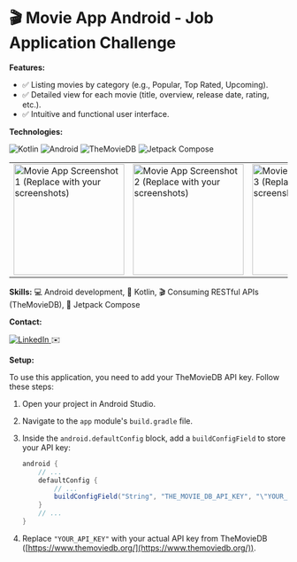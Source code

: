 # 🎬 Movie App Android - Job Application Challenge

**Features:**
* ✅ Listing movies by category (e.g., Popular, Top Rated, Upcoming).
* ✅ Detailed view for each movie (title, overview, release date, rating, etc.).
* ✅ Intuitive and functional user interface.

**Technologies:**
<p align="left">
  <img src="https://img.shields.io/badge/Kotlin-0095D5?style=for-the-badge&logo=kotlin&logoColor=white" alt="Kotlin"/>
  <img src="https://img.shields.io/badge/Android-3DDC84?style=for-the-badge&logo=android&logoColor=white" alt="Android"/>
  <img src="https://img.shields.io/badge/TheMovieDB-01D277?style=for-the-badge&logo=themoviedb&logoColor=white" alt="TheMovieDB"/>
  <img src="https://img.shields.io/badge/Jetpack_Compose-4285F4?style=for-the-badge&logo=jetpackcompose&logoColor=white" alt="Jetpack Compose"/>
</p>

<table align = "center" style = "border-collapse: collapse;">
  <tr>
    <td style = "border: none;"><img src="https://github.com/JassonRDV/movie2you_job_vacancy_test_result/blob/master/images/1.png" width="200" alt="Movie App Screenshot 1 (Replace with your screenshots)"></td>
    <td style = "border: none;"><img src="https://github.com/JassonRDV/movie2you_job_vacancy_test_result/blob/master/images/2.png" width="200" alt="Movie App Screenshot 2 (Replace with your screenshots)"></td>
    <td style = "border: none;"><img src="https://github.com/JassonRDV/movie2you_job_vacancy_test_result/blob/master/images/3.png" width="200" alt="Movie App Screenshot 3 (Replace with your screenshots)"></td>
  </tr>
</table>

**Skills:** 💻 Android development, 🚀 Kotlin, 🎬 Consuming RESTful APIs (TheMovieDB), 🎨 Jetpack Compose

**Contact:**
<p align="left">
  <a href="https://www.linkedin.com/in/jasson-ramos-66b897340/" target="_blank">
    <img src="https://img.shields.io/badge/LinkedIn-0077B5?style=for-the-badge&logo=linkedin&logoColor=white" alt="LinkedIn"/>
  </a> ✉️
</p>

**Setup:**

To use this application, you need to add your TheMovieDB API key. Follow these steps:

1.  Open your project in Android Studio.
2.  Navigate to the `app` module's `build.gradle` file.
3.  Inside the `android.defaultConfig` block, add a `buildConfigField` to store your API key:

    ```gradle
    android {
        // ...
        defaultConfig {
            // ...
            buildConfigField("String", "THE_MOVIE_DB_API_KEY", "\"YOUR_API_KEY\"")
        }
        // ...
    }
    ```

4.  Replace `"YOUR_API_KEY"` with your actual API key from TheMovieDB ([https://www.themoviedb.org/](https://www.themoviedb.org/)).
